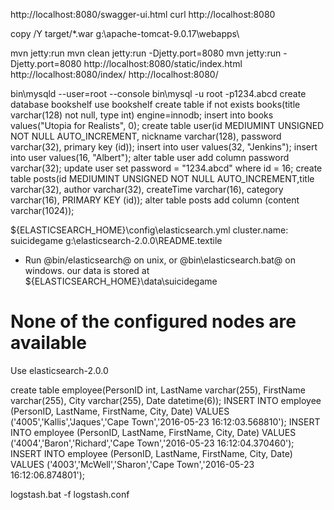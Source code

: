 http://localhost:8080/swagger-ui.html
curl http://localhost:8080

copy /Y target/*.war g:\apache-tomcat-9.0.17\webapps\

mvn jetty:run
mvn clean jetty:run -Djetty.port=8080
mvn jetty:run -Djetty.port=8080
http://localhost:8080/static/index.html
http://localhost:8080/index/
http://localhost:8080/

bin\mysqld --user=root --console
bin\mysql -u root -p1234.abcd
create database bookshelf
use bookshelf
create table if not exists books(title varchar(128) not null, type int) engine=innodb;
insert into books values("Utopia for Realists", 0);
create table user(id MEDIUMINT UNSIGNED NOT NULL AUTO_INCREMENT, nickname varchar(128), password varchar(32), primary key (id));
insert into user values(32, "Jenkins");
insert into user values(16, "Albert");
alter table user add column password varchar(32);
update user set password = "1234.abcd" where id = 16;
create table posts(id MEDIUMINT UNSIGNED NOT NULL AUTO_INCREMENT,title varchar(32), author varchar(32), createTime varchar(16), category varchar(16), PRIMARY KEY (id));
alter table posts add column (content varchar(1024));

${ELASTICSEARCH_HOME}\config\elasticsearch.yml
cluster.name: suicidegame
g:\elasticsearch-2.0.0\README.textile
* Run @bin/elasticsearch@ on unix, or @bin\elasticsearch.bat@ on windows.
our data is stored at ${ELASTICSEARCH_HOME}\data\suicidegame
# None of the configured nodes are available
Use elasticsearch-2.0.0

create table employee(PersonID int, LastName varchar(255), FirstName varchar(255), City varchar(255), Date datetime(6));
INSERT INTO employee (PersonID, LastName, FirstName, City, Date) VALUES ('4005','Kallis','Jaques','Cape Town','2016-05-23 16:12:03.568810');
INSERT INTO employee (PersonID, LastName, FirstName, City, Date) VALUES ('4004','Baron','Richard','Cape Town','2016-05-23 16:12:04.370460');
INSERT INTO employee (PersonID, LastName, FirstName, City, Date) VALUES ('4003','McWell','Sharon','Cape Town','2016-05-23 16:12:06.874801');

logstash.bat -f logstash.conf
